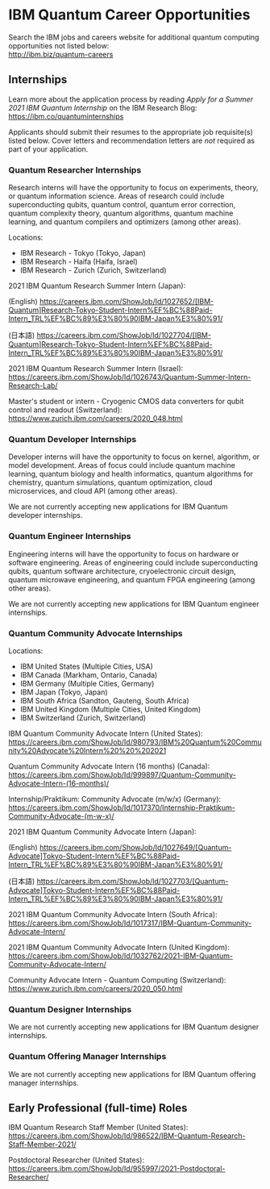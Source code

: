 # IBM Quantum Career Opportunities

Search the IBM jobs and careers website for additional quantum computing opportunities not listed below:  
http://ibm.biz/quantum-careers

## Internships

Learn more about the application process by reading *Apply for a Summer 2021 IBM Quantum Internship* on the IBM Research Blog:  
https://ibm.co/quantuminternships

Applicants should submit their resumes to the appropriate job requisite(s) listed below. Cover letters and recommendation letters are _not_ required as part of your application.

### Quantum Researcher Internships

Research interns will have the opportunity to focus on experiments, theory, or quantum information science. Areas of research could include superconducting qubits, quantum control, quantum error correction, quantum complexity theory, quantum algorithms, quantum machine learning, and quantum compilers and optimizers (among other areas).

Locations:

- IBM Research - Tokyo (Tokyo, Japan)
- IBM Research - Haifa (Haifa, Israel)
- IBM Research - Zurich (Zurich, Switzerland)

2021 IBM Quantum Research Summer Intern (Japan):

(English) https://careers.ibm.com/ShowJob/Id/1027652/[IBM-Quantum]Research-Tokyo-Student-Intern%EF%BC%88Paid-Intern_TRL%EF%BC%89%E3%80%90IBM-Japan%E3%80%91/ 

(日本語) https://careers.ibm.com/ShowJob/Id/1027704/[IBM-Quantum]Research-Tokyo-Student-Intern%EF%BC%88Paid-Intern_TRL%EF%BC%89%E3%80%90IBM-Japan%E3%80%91/ 

2021 IBM Quantum Research Summer Intern (Israel):
https://careers.ibm.com/ShowJob/Id/1026743/Quantum-Summer-Intern-Research-Lab/ 

Master's student or intern - Cryogenic CMOS data converters for qubit control and readout (Switzerland):
https://www.zurich.ibm.com/careers/2020_048.html


### Quantum Developer Internships

Developer interns will have the opportunity to focus on kernel, algorithm, or model development. Areas of focus could include quantum machine learning, quantum biology and health informatics, quantum algorithms for chemistry, quantum simulations, quantum optimization, cloud microservices, and cloud API (among other areas).

We are not currently accepting new applications for IBM Quantum developer internships.


### Quantum Engineer Internships

Engineering interns will have the opportunity to focus on hardware or software engineering. Areas of engineering could include superconducting qubits, quantum software architecture, cryoelectronic circuit design, quantum microwave engineering, and quantum FPGA engineering (among other areas).

We are not currently accepting new applications for IBM Quantum engineer internships.


### Quantum Community Advocate Internships

Locations:

- IBM United States (Multiple Cities, USA)
- IBM Canada (Markham, Ontario, Canada)
- IBM Germany (Multiple Cities, Germany)
- IBM Japan (Tokyo, Japan)
- IBM South Africa (Sandton, Gauteng, South Africa)
- IBM United Kingdom (Multiple Cities, United Kingdom)
- IBM Switzerland (Zurich, Switzerland)

IBM Quantum Community Advocate Intern (United States):  
https://careers.ibm.com/ShowJob/Id/980793/IBM%20Quantum%20Community%20Advocate%20Intern%20%20%202021

Quantum Community Advocate Intern (16 months) (Canada):
https://careers.ibm.com/ShowJob/Id/999897/Quantum-Community-Advocate-Intern-(16-months)/

Internship/Praktikum: Community Advocate (m/w/x) (Germany):
https://careers.ibm.com/ShowJob/Id/1017370/Internship-Praktikum-Community-Advocate-(m-w-x)/

2021 IBM Quantum Community Advocate Intern (Japan):

(English) https://careers.ibm.com/ShowJob/Id/1027649/[Quantum-Advocate]Tokyo-Student-Intern%EF%BC%88Paid-Intern_TRL%EF%BC%89%E3%80%90IBM-Japan%E3%80%91/ 

(日本語) https://careers.ibm.com/ShowJob/Id/1027703/[Quantum-Advocate]Tokyo-Student-Intern%EF%BC%88Paid-Intern_TRL%EF%BC%89%E3%80%90IBM-Japan%E3%80%91/ 

2021 IBM Quantum Community Advocate Intern (South Africa):
https://careers.ibm.com/ShowJob/Id/1017317/IBM-Quantum-Community-Advocate-Intern/ 

2021 IBM Quantum Community Advocate Intern (United Kingdom):
https://careers.ibm.com/ShowJob/Id/1032762/2021-IBM-Quantum-Community-Advocate-Intern/ 

Community Advocate Intern - Quantum Computing (Switzerland):
https://www.zurich.ibm.com/careers/2020_050.html

### Quantum Designer Internships

We are not currently accepting new applications for IBM Quantum designer internships.


### Quantum Offering Manager Internships

We are not currently accepting new applications for IBM Quantum offering manager internships.


## Early Professional (full-time) Roles

IBM Quantum Research Staff Member (United States):  
https://careers.ibm.com/ShowJob/Id/986522/IBM-Quantum-Research-Staff-Member-2021/

Postdoctoral Researcher (United States):  
https://careers.ibm.com/ShowJob/Id/955997/2021-Postdoctoral-Researcher/
